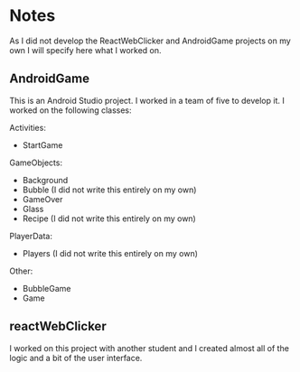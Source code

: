 # Notes

As I did not develop the ReactWebClicker and AndroidGame projects on my own I will specify here what I worked on.  

## AndroidGame

This is an Android Studio project. I worked in a team of five to develop it. I worked on the following classes:

Activities:
* StartGame

GameObjects:
* Background 
* Bubble (I did not write this entirely on my own)  
* GameOver  
* Glass  
* Recipe (I did not write this entirely on my own)

PlayerData:  
* Players (I did not write this entirely on my own)  

Other:  
* BubbleGame  
* Game 

## reactWebClicker

I worked on this project with another student and I created almost all of the logic and a bit of the user interface.